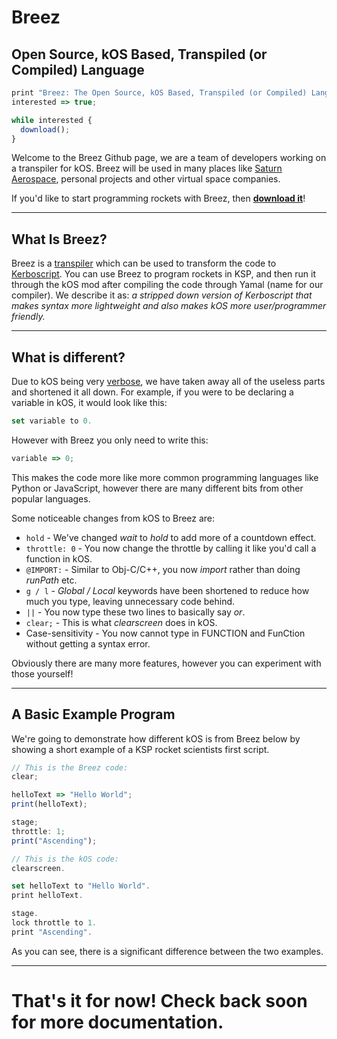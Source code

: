 # Breez 

## Open Source, kOS Based, Transpiled (or Compiled) Language

```js
print "Breez: The Open Source, kOS Based, Transpiled (or Compiled) Language. For Kerbal Space Nerds";
interested => true;

while interested {
  download();
}
```

Welcome to the Breez Github page, we are a team of developers working on a transpiler for kOS. 
Breez will be used in many places like [Saturn Aerospace](https://www.youtube.com/c/SaturnAerospaceKSP), personal projects and other virtual space companies.

If you'd like to start programming rockets with Breez, then [**download it**](https://github.com/KSP-Breez/Breez/releases/latest)!

***
## What Is Breez?

Breez is a [transpiler](https://medium.com/madfish-solutions/what-is-a-transpiler-47beac592848) which can be used to transform the code to [Kerboscript](http://ksp-kos.github.io/KOS_DOC).
You can use Breez to program rockets in KSP, and then run it through the kOS mod after compiling the code through Yamal (name for our compiler).
 We describe it as: *a stripped down version of Kerboscript that makes syntax more lightweight and also makes kOS more user/programmer friendly.*

***
## What is different?
Due to kOS being very [verbose](https://www.bing.com/search?q=verbose+meaning&cvid=7604b27f4fa7431c90ec9d1e17405cb4&pglt=171&FORM=ANNTA1&PC=U531), we have taken away all of the
useless parts and shortened it all down. 
For example, if you were to be declaring a variable in kOS, it would look like this:

```swift
set variable to 0.
```

However with Breez you only need to write this:

```js
variable => 0;
```

This makes the code more like more common programming languages like Python or JavaScript, however there are many different bits from other popular languages.

Some noticeable changes from kOS to Breez are: 
* `hold` - We've changed *wait* to *hold* to add more of a countdown effect.
* `throttle: 0` - You now change the throttle by calling it like you'd call a function in kOS.
* `@IMPORT:` - Similar to Obj-C/C++, you now *import* rather than doing *runPath* etc.
* `g / l` - *Global / Local* keywords have been shortened to reduce how much you type, leaving unnecessary code behind.
* `||` - You now type these two lines to basically say *or*.
* `clear;` - This is what *clearscreen* does in kOS.
* Case-sensitivity - You now cannot type in FUNCTION and FunCtion without getting a syntax error.

Obviously there are many more features, however you can experiment with those yourself! 

***
## A Basic Example Program

We're going to demonstrate how different kOS is from Breez below by showing a short example of a KSP rocket scientists first script.

```js
// This is the Breez code:
clear;

helloText => "Hello World";
print(helloText);

stage;
throttle: 1;
print("Ascending");
```
```swift
// This is the kOS code:
clearscreen.

set helloText to "Hello World".
print helloText.

stage.
lock throttle to 1.
print "Ascending".
```

As you can see, there is a significant difference between the two examples.

***
# That's it for now! Check back soon for more documentation.
